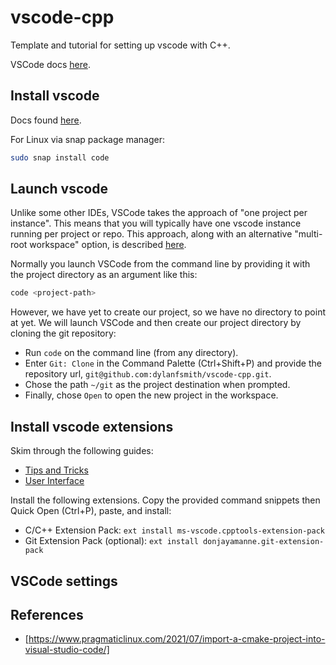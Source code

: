 # vscode-cpp
Template and tutorial for setting up vscode with C++.

VSCode docs [here](https://code.visualstudio.com/docs).

## Install vscode

Docs found [here](https://code.visualstudio.com/docs/setup/linux).

For Linux via snap package manager:
```bash
sudo snap install code
```

## Launch vscode

Unlike some other IDEs, VSCode takes the approach of "one project per instance". This means that you will typically have one vscode instance running per project or repo. This approach, along with an alternative "multi-root workspace" option, is described [here](https://code.visualstudio.com/docs/editor/workspaces).

Normally you launch VSCode from the command line by providing it with the project directory as an argument like this:
```bash
code <project-path>
```
However, we have yet to create our project, so we have no directory to point at yet. We will launch VSCode and then create our project directory by cloning the git repository:

* Run `code` on the command line (from any directory).
* Enter `Git: Clone` in the Command Palette (Ctrl+Shift+P) and provide the repository url, `git@github.com:dylanfsmith/vscode-cpp.git`. 
* Chose the path `~/git` as the project destination when prompted.
* Finally, chose `Open` to open the new project in the workspace.

## Install vscode extensions

Skim through the following guides:
* [Tips and Tricks](https://code.visualstudio.com/docs/getstarted/tips-and-tricks)
* [User Interface](https://code.visualstudio.com/docs/getstarted/userinterface)

Install the following extensions. Copy the provided command snippets then Quick Open (Ctrl+P), paste, and install:
* C/C++ Extension Pack: `ext install ms-vscode.cpptools-extension-pack`
* Git Extension Pack (optional): `ext install donjayamanne.git-extension-pack`

## VSCode settings

## References

* [https://www.pragmaticlinux.com/2021/07/import-a-cmake-project-into-visual-studio-code/]
